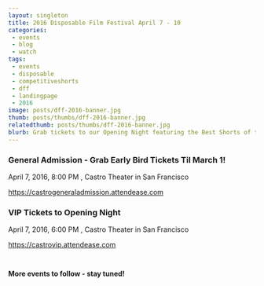 ```yaml
---
layout: singleton
title: 2016 Disposable Film Festival April 7 - 10
categories:
 - events
 - blog
 - watch
tags:
 - events
 - disposable
 - competitiveshorts
 - dff
 - landingpage
 - 2016
image: posts/dff-2016-banner.jpg
thumb: posts/thumbs/dff-2016-banner.jpg
relatedthumb: posts/thumbs/dff-2016-banner.jpg
blurb: Grab tickets to our Opening Night featuring the Best Shorts of the Year, our weekend workshop, and more!
---
```


### General Admission - Grab Early Bird Tickets Til March 1! 

April 7, 2016, 8:00 PM , Castro Theater in San Francisco

<a href="https://castrogeneraladmission.attendease.com/" target="_blank">https://castrogeneraladmission.attendease.com</a>

### VIP Tickets to Opening Night 

April 7, 2016, 6:00 PM , Castro Theater in San Francisco

<a href="https://castrovip.attendease.com/" target="_blank">https://castrovip.attendease.com</a>

<div style="margin-top: 42px"></div>

#### More events to follow - stay tuned!